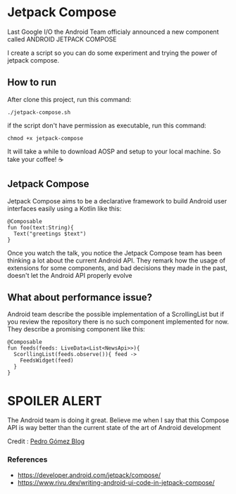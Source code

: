 # Jetpack Compose

Last Google I/O the Android Team officialy announced a new component called ANDROID JETPACK COMPOSE

I create a script so you can do some experiment and trying the power of jetpack compose.

## How to run
After clone this project, run this command:

```
./jetpack-compose.sh
```

if the script don't have permission as executable, run this command:

```
chmod +x jetpack-compose
```

It will take a while to download AOSP and setup to your local machine. So take your coffee! :coffee:
## Jetpack Compose
Jetpack Compose aims to be a declarative framework to build Android user interfaces easily using a Kotlin like this:

```
@Composable
fun foo(text:String){
  Text("greetings $text")
}
```

Once you watch the talk, you notice the Jetpack Compose team has been thinking a lot about the current Android API. They remark how the usage of extensions for some components, and bad decisions they made in the past, doesn't let the Android API properly evolve

## What about performance issue?
Android team describe the possible implementation of a ScrollingList but if you review the repository there is no such component implemented for now. They describe a promising component like this:

```
@Composable
fun feeds(feeds: LiveData<List<NewsApi>>){
  ScorllingList(feeds.observe()){ feed ->
    FeedsWidget(feed)
  }
}
```

# **SPOILER ALERT**
The Android team is doing it great. Believe me when I say that this Compose API is way better than the current state of the art of Android development


Credit : [Pedro Gómez Blog](https://blog.karumi.com/android-jetpack-compose-review/)

### References
- https://developer.android.com/jetpack/compose/
- https://www.rivu.dev/writing-android-ui-code-in-jetpack-compose/
